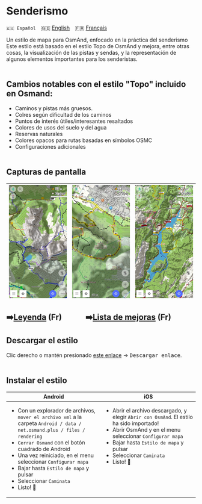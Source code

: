 # Senderismo
`🇪🇸 Español`&emsp;🇬🇧 [English](README_EN.md)&emsp;🇫🇷 [Français](README.md)

Un estilo de mapa para OsmAnd, enfocado en la práctica del senderismo
Este estilo está basado en el estilo Topo de OsmAnd y mejora, entre otras cosas, la visualización de las pistas y sendas, y la representación de algunos elementos importantes para los senderistas.<br><br>


## Cambios notables con el estilo "Topo" incluido en Osmand:

- Caminos y pistas más gruesos.
- Colres según dificultad de los caminos
- Puntos de interés útiles/interesantes resaltados
- Colores de usos del suelo y del agua
- Reservas naturales
- Colores opacos para rutas basadas en símbolos OSMC
- Configuraciones adicionales<br><br>


## Capturas de pantalla<br>

| <img src="Screenshots/Senderismo_1.jpg" width="250" /> | <img src="Screenshots/Senderismo_2.jpg" width="250" /> | <img src="Screenshots/Senderismo_3.jpg" width="250" /> |
| :-------------: | :-------------: | :-------------: |


## ➡️[Leyenda](legende/Légende.md) (Fr)&emsp;&emsp;&emsp;➡️[Lista de mejoras](Liste%20des%20am%C3%A9liorations/Liste%20des%20améliorations.md) (Fr)


## Descargar el estilo

Clic derecho o mantén presionado [este enlace](https://raw.githubusercontent.com/OsmAnd-Rendering/Hiking/main/Senderismo.render.xml) → <kbd><samp>Descargar enlace</samp></kbd>.
    <br><br>

## Instalar el estilo

<table>
    <thead>
    <tr>
        <th>Android</th>
        <th>iOS</th>
    </tr>
    </thead>
    <tbody>
    <tr valign="top">
        <td width="50%">
          <ul>
          <li> Con un explorador de archivos, <code>mover el archivo xml</code> a la carpeta
<code>Android / data / net.osmand.plus / files / rendering</code></li>
          <li> <code>Cerrar Osmand</code> con el botón cuadrado de Android</li> 
          <li> Una vez reiniciado, en el menu seleccionar <code>Configurar mapa</code></li>
          <li> Bajar hasta <code>Estilo de mapa</code> y pulsar</li>
          <li> Seleccionar <code>Caminata</code></li>
          <li> Listo! 🎉</li></ul></td>
        <td>
          <ul>
          <li> Abrir el archivo descargado, y elegir <code>Abrir con OsmAnd</code>. El estilo ha sido importado!</li>
          <li> Abrir OsmAnd y en el menu seleccionar <code>Configurar mapa</code></li>
          <li> Bajar hasta <code>Estilo de mapa</code> y pulsar</li>
          <li> Seleccionar <code>Caminata</code></li>
          <li> Listo! 🎉</li></ul></td>
    </tr>
    </tbody>
</table>

<br>

